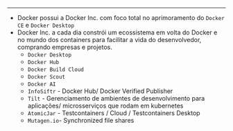 ___
- Docker possui a Docker Inc. com foco total no aprimoramento do `Docker CE` e `Docker Desktop`
- Docker Inc. a cada dia constrói um ecossistema em volta do Docker e no mundo dos containers para facilitar a vida do desenvolvedor, comprando empresas e projetos.
	- `Docker Desktop`
	- `Docker Hub`
	- `Docker Build Cloud`
	- `Docker Scout`
	- `Docker AI`
	- `InfoSiftr` - Docker Hub/ Docker Verified Publisher
	- `Tilt` - Gerenciamento de ambientes de desenvolvimento para aplicações/ microsserviços que rodam em kubernetes
	- `AtomicJar` - Testcontainers / Cloud / Testcontainers Desktop
	- `Mutagen.io`- Synchronized file shares